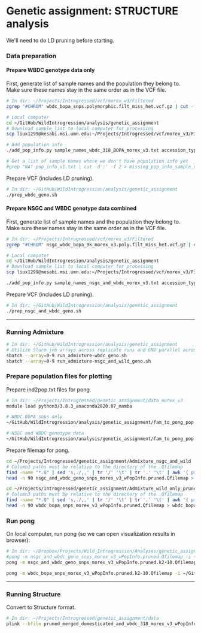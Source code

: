 # Genetic assignment: STRUCTURE analysis

We'll need to do LD pruning before starting.

### Data preparation

#### Prepare WBDC genotype data only

First, generate list of sample names and the population they belong to. Make sure these names stay in the same order as in the VCF file.

```bash
# In dir: ~/Projects/Introgressed/vcf/morex_v3/Filtered
zgrep "#CHROM" wbdc_bopa_snps.polymorphic.filt_miss_het.vcf.gz | cut -f 10- | tr '\t' '\n' > sample_names_wbdc_318_BOPA_morex_v3.txt

# Local computer
cd ~/GitHub/WildIntrogression/analysis/genetic_assignment
# Download sample list to local computer for processing
scp liux1299@mesabi.msi.umn.edu:~/Projects/Introgressed/vcf/morex_v3/Filtered/sample_names_wbdc_318_BOPA_morex_v3.txt .

# Add population info
./add_pop_info.py sample_names_wbdc_318_BOPA_morex_v3.txt accession_types_codes_wild.txt ~/Dropbox/Projects/Wild_Introgression/Data/Compiled_Introgression_Sample_List.xlsx "wild_pop_info" > pop_info_wild_only.txt

# Get a list of sample names where we don't have population info yet
#grep "NA" pop_info_v1.txt | cut -d':' -f 2 > missing_pop_info_sample_names.txt
```

Prepare VCF (includes LD pruning).

```bash
# In dir: ~/GitHub/WildIntrogression/analysis/genetic_assignment
./prep_wbdc_geno.sh
```

#### Prepare NSGC and WBDC genotype data combined

First, generate list of sample names and the population they belong to. Make sure these names stay in the same order as in the VCF file.

```bash
# In dir: ~/Projects/Introgressed/vcf/morex_v3/Filtered
zgrep "#CHROM" nsgc_wbdc_bopa_9k_morex_v3.poly.filt_miss_het.vcf.gz | cut -f 10- | tr '\t' '\n' > sample_names_nsgc_and_wbdc_morex_v3.txt

# Local computer
cd ~/GitHub/WildIntrogression/analysis/genetic_assignment
# Download sample list to local computer for processing
scp liux1299@mesabi.msi.umn.edu:~/Projects/Introgressed/vcf/morex_v3/Filtered/sample_names_nsgc_and_wbdc_morex_v3.txt .

./add_pop_info.py sample_names_nsgc_and_wbdc_morex_v3.txt accession_types_codes.txt ~/Dropbox/Projects/Wild_Introgression/Data/Compiled_Introgression_Sample_List.xlsx "all_combined_v2" > pop_info_nsgc_and_wild_geno.txt
```

Prepare VCF (includes LD pruning).

```bash
# In dir: ~/GitHub/WildIntrogression/analysis/genetic_assignment
./prep_nsgc_and_wbdc_geno.sh
```

---

### Running Admixture

```bash
# In dir: ~/GitHub/WildIntrogression/analysis/genetic_assignment
# Utilize Slurm job arrays across replicate runs and GNU parallel across K values
sbatch --array=0-9 run_admixture-wbdc_geno.sh
sbatch --array=0-9 run_admixture-nsgc_and_wild_geno.sh
```

### Prepare population files for plotting

Prepare ind2pop.txt files for pong.

```bash
# In dir: ~/Projects/Introgressed/genetic_assignment/data_morex_v3
module load python3/3.8.3_anaconda2020.07_mamba

# WBDC BOPA snps only
~/GitHub/WildIntrogression/analysis/genetic_assignment/fam_to_pong_pop.py wbdc_bopa_snps_morex_v3_wPopInfo.pruned.fam ~/GitHub/WildIntrogression/analysis/genetic_assignment/accession_types_codes_wild.txt > ~/GitHub/WildIntrogression/analysis/genetic_assignment/ind2pop-wbdc_bopa_snps.txt

# NSGC and WBDC genotype data
~/GitHub/WildIntrogression/analysis/genetic_assignment/fam_to_pong_pop.py nsgc_and_wbdc_geno_snps_morex_v3_wPopInfo.pruned.fam ~/GitHub/WildIntrogression/analysis/genetic_assignment/accession_types_codes.txt > ~/GitHub/WildIntrogression/analysis/genetic_assignment/ind2pop-nsgc_and_wbdc_geno.txt
```

Prepare filemap for pong.

```bash
cd ~/Projects/Introgressed/genetic_assignment/Admixture_nsgc_and_wild
# Column3 paths must be relative to the directory of the .Qfilemap
find -name "*.Q" | sed 's,./,,' | tr '/' '\t' | tr '.' '\t' | awk '{ print "k"$4 $1 "\t" $4 "\t" $1"/"$2"."$3"."$4"."$5 }' | sort -k2,2V -k1,1V > nsgc_and_wbdc_geno_snps_morex_v3_wPopInfo.pruned.Qfilemap
head -n 90 nsgc_and_wbdc_geno_snps_morex_v3_wPopInfo.pruned.Qfilemap > nsgc_and_wbdc_geno_snps_morex_v3_wPopInfo.pruned.k2-10.Qfilemap

cd ~/Projects/Introgressed/genetic_assignment/Admixture_wild_only_pruned
# Column3 paths must be relative to the directory of the .Qfilemap
find -name "*.Q" | sed 's,./,,' | tr '/' '\t' | tr '.' '\t' | awk '{ print "k"$4 $1 "\t" $4 "\t" $1"/"$2"."$3"."$4"."$5 }' | sort -k2,2V -k1,1V > wbdc_bopa_snps_morex_v3_wPopInfo.pruned.Qfilemap
head -n 90 wbdc_bopa_snps_morex_v3_wPopInfo.pruned.Qfilemap > wbdc_bopa_snps_morex_v3_wPopInfo.pruned.k2-10.Qfilemap
```

### Run pong

On local computer, run pong (so we can open visualization results in browser):

```bash
# In dir: ~/Dropbox/Projects/Wild_Introgression/Analyses/genetic_assignment/Admixture_nsgc_and_wild
#pong -m nsgc_and_wbdc_geno_snps_morex_v3_wPopInfo.pruned.Qfilemap -i ~/GitHub/WildIntrogression/analysis/genetic_assignment/ind2pop-nsgc_and_wbdc_geno.txt
pong -m nsgc_and_wbdc_geno_snps_morex_v3_wPopInfo.pruned.k2-10.Qfilemap -i ~/GitHub/WildIntrogression/analysis/genetic_assignment/ind2pop-nsgc_and_wbdc_geno.txt

pong -m wbdc_bopa_snps_morex_v3_wPopInfo.pruned.k2-10.Qfilemap -i ~/GitHub/WildIntrogression/analysis/genetic_assignment/ind2pop-wbdc_bopa_snps.txt
```

---
### Running Structure

Convert to Structure format.

```bash
# In dir: ~/Projects/Introgressed/genetic_assignment/data
plink --bfile pruned_merged_domesticated_and_wbdc_318_morex_v3_wPopInfo --recode structure --out pruned_merged_domesticated_and_wbdc_318_morex_v3_wPopInfo
```
